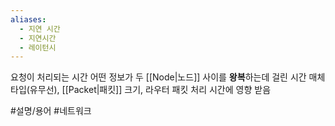 ```yaml
---
aliases:
  - 지연 시간
  - 지연시간
  - 레이턴시
---
```

요청이 처리되는 시간
어떤 정보가 두 [[Node|노드]] 사이를 **왕복**하는데 걸린 시간
매체 타입(유무선), [[Packet|패킷]] 크기, 라우터 패킷 처리 시간에 영향 받음

#설명/용어 #네트워크 
